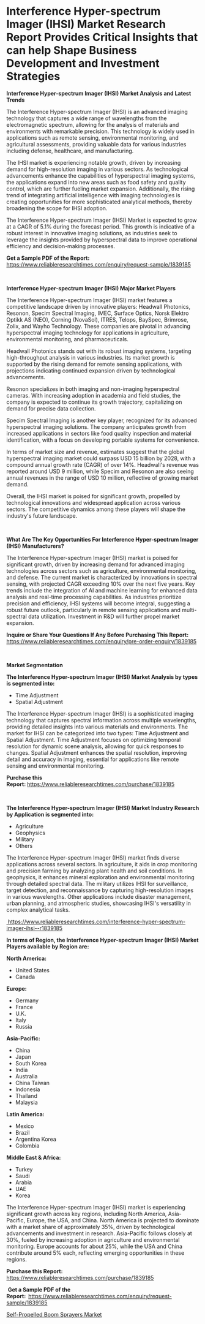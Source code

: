 <p><h1>Interference Hyper-spectrum Imager (IHSI) Market Research Report Provides Critical Insights that can help Shape Business Development and Investment Strategies</h1></p><p><strong>Interference Hyper-spectrum Imager (IHSI) Market Analysis and Latest Trends</strong></p>
<p><p>The Interference Hyper-spectrum Imager (IHSI) is an advanced imaging technology that captures a wide range of wavelengths from the electromagnetic spectrum, allowing for the analysis of materials and environments with remarkable precision. This technology is widely used in applications such as remote sensing, environmental monitoring, and agricultural assessments, providing valuable data for various industries including defense, healthcare, and manufacturing.</p><p>The IHSI market is experiencing notable growth, driven by increasing demand for high-resolution imaging in various sectors. As technological advancements enhance the capabilities of hyperspectral imaging systems, the applications expand into new areas such as food safety and quality control, which are further fueling market expansion. Additionally, the rising trend of integrating artificial intelligence with imaging technologies is creating opportunities for more sophisticated analytical methods, thereby broadening the scope for IHSI adoption.</p><p>The Interference Hyper-spectrum Imager (IHSI) Market is expected to grow at a CAGR of 5.1% during the forecast period. This growth is indicative of a robust interest in innovative imaging solutions, as industries seek to leverage the insights provided by hyperspectral data to improve operational efficiency and decision-making processes.</p></p>
<p><strong>Get a Sample PDF of the Report:&nbsp;</strong> <a href="https://www.reliableresearchtimes.com/enquiry/request-sample/1839185?utm_campaign=3063&utm_medium=2&utm_source=Github&utm_content=ia&utm_term=12042025&utm_id=interference-hyper-spectrum-imager-ihsi">https://www.reliableresearchtimes.com/enquiry/request-sample/1839185</a></p>
<p>&nbsp;</p>
<p><strong>Interference Hyper-spectrum Imager (IHSI) Major Market Players</strong></p>
<p><p>The Interference Hyper-spectrum Imager (IHSI) market features a competitive landscape driven by innovative players: Headwall Photonics, Resonon, Specim Spectral Imaging, IMEC, Surface Optics, Norsk Elektro Optikk AS (NEO), Corning (NovaSol), ITRES, Telops, BaySpec, Brimrose, Zolix, and Wayho Technology. These companies are pivotal in advancing hyperspectral imaging technology for applications in agriculture, environmental monitoring, and pharmaceuticals.</p><p>Headwall Photonics stands out with its robust imaging systems, targeting high-throughput analysis in various industries. Its market growth is supported by the rising demand for remote sensing applications, with projections indicating continued expansion driven by technological advancements.</p><p>Resonon specializes in both imaging and non-imaging hyperspectral cameras. With increasing adoption in academia and field studies, the company is expected to continue its growth trajectory, capitalizing on demand for precise data collection.</p><p>Specim Spectral Imaging is another key player, recognized for its advanced hyperspectral imaging solutions. The company anticipates growth from increased applications in sectors like food quality inspection and material identification, with a focus on developing portable systems for convenience.</p><p>In terms of market size and revenue, estimates suggest that the global hyperspectral imaging market could surpass USD 15 billion by 2028, with a compound annual growth rate (CAGR) of over 14%. Headwall's revenue was reported around USD 9 million, while Specim and Resonon are also seeing annual revenues in the range of USD 10 million, reflective of growing market demand.</p><p>Overall, the IHSI market is poised for significant growth, propelled by technological innovations and widespread application across various sectors. The competitive dynamics among these players will shape the industry's future landscape.</p></p>
<p>&nbsp;</p>
<p><strong>What Are The Key Opportunities For Interference Hyper-spectrum Imager (IHSI) Manufacturers?</strong></p>
<p><p>The Interference Hyper-spectrum Imager (IHSI) market is poised for significant growth, driven by increasing demand for advanced imaging technologies across sectors such as agriculture, environmental monitoring, and defense. The current market is characterized by innovations in spectral sensing, with projected CAGR exceeding 10% over the next five years. Key trends include the integration of AI and machine learning for enhanced data analysis and real-time processing capabilities. As industries prioritize precision and efficiency, IHSI systems will become integral, suggesting a robust future outlook, particularly in remote sensing applications and multi-spectral data utilization. Investment in R&D will further propel market expansion.</p></p>
<p><strong>Inquire or Share Your Questions If Any Before Purchasing This Report:</strong> <a href="https://www.reliableresearchtimes.com/enquiry/pre-order-enquiry/1839185?utm_campaign=3063&utm_medium=2&utm_source=Github&utm_content=ia&utm_term=12042025&utm_id=interference-hyper-spectrum-imager-ihsi">https://www.reliableresearchtimes.com/enquiry/pre-order-enquiry/1839185</a></p>
<p>&nbsp;</p>
<p><strong>Market Segmentation</strong></p>
<p><strong>The Interference Hyper-spectrum Imager (IHSI) Market Analysis by types is segmented into:</strong></p>
<p><ul><li>Time Adjustment</li><li>Spatial Adjustment</li></ul></p>
<p><p>The Interference Hyper-spectrum Imager (IHSI) is a sophisticated imaging technology that captures spectral information across multiple wavelengths, providing detailed insights into various materials and environments. The market for IHSI can be categorized into two types: Time Adjustment and Spatial Adjustment. Time Adjustment focuses on optimizing temporal resolution for dynamic scene analysis, allowing for quick responses to changes. Spatial Adjustment enhances the spatial resolution, improving detail and accuracy in imaging, essential for applications like remote sensing and environmental monitoring.</p></p>
<p><strong>Purchase this Report:&nbsp;</strong><a href="https://www.reliableresearchtimes.com/purchase/1839185?utm_campaign=3063&utm_medium=2&utm_source=Github&utm_content=ia&utm_term=12042025&utm_id=interference-hyper-spectrum-imager-ihsi">https://www.reliableresearchtimes.com/purchase/1839185</a></p>
<p>&nbsp;</p>
<p><strong>The Interference Hyper-spectrum Imager (IHSI) Market Industry Research by Application is segmented into:</strong></p>
<p><ul><li>Agriculture</li><li>Geophysics</li><li>Military</li><li>Others</li></ul></p>
<p><p>The Interference Hyper-spectrum Imager (IHSI) market finds diverse applications across several sectors. In agriculture, it aids in crop monitoring and precision farming by analyzing plant health and soil conditions. In geophysics, it enhances mineral exploration and environmental monitoring through detailed spectral data. The military utilizes IHSI for surveillance, target detection, and reconnaissance by capturing high-resolution images in various wavelengths. Other applications include disaster management, urban planning, and atmospheric studies, showcasing IHSI's versatility in complex analytical tasks.</p></p>
<p><a href="https://www.reliableresearchtimes.com/interference-hyper-spectrum-imager-ihsi--r1839185?utm_campaign=3063&utm_medium=2&utm_source=Github&utm_content=ia&utm_term=12042025&utm_id=interference-hyper-spectrum-imager-ihsi">&nbsp;https://www.reliableresearchtimes.com/interference-hyper-spectrum-imager-ihsi--r1839185</a></p>
<p><strong>In terms of Region, the Interference Hyper-spectrum Imager (IHSI) Market Players available by Region are:</strong></p>
<p>
    <p> <strong> North America: </strong>
        <ul>
            <li>United States</li>
            <li>Canada</li>
        </ul>
        </p> 
    <p> <strong> Europe: </strong>
        <ul>
            <li>Germany</li>
            <li>France</li>
            <li>U.K.</li>
            <li>Italy</li>
            <li>Russia</li>
        </ul>
        </p> 
    <p> <strong> Asia-Pacific: </strong>
        <ul>
            <li>China</li>
            <li>Japan</li>
            <li>South Korea</li>
            <li>India</li>
            <li>Australia</li>
            <li>China Taiwan</li>
            <li>Indonesia</li>
            <li>Thailand</li>
            <li>Malaysia</li>
        </ul>
        </p> 
    <p> <strong> Latin America: </strong>
        <ul>
            <li>Mexico</li>
            <li>Brazil</li>
            <li>Argentina Korea</li>
            <li>Colombia</li>
        </ul>
        </p> 
    <p> <strong> Middle East & Africa: </strong>
        <ul>
            <li>Turkey</li>
            <li>Saudi</li>
            <li>Arabia</li>
            <li>UAE</li>
            <li>Korea</li>
        </ul>
    </p>
    </p>
<p><p>The Interference Hyper-spectrum Imager (IHSI) market is experiencing significant growth across key regions, including North America, Asia-Pacific, Europe, the USA, and China. North America is projected to dominate with a market share of approximately 35%, driven by technological advancements and investment in research. Asia-Pacific follows closely at 30%, fueled by increasing adoption in agriculture and environmental monitoring. Europe accounts for about 25%, while the USA and China contribute around 5% each, reflecting emerging opportunities in these regions.</p></p>
<p><strong>Purchase this Report: </strong><a href="https://www.reliableresearchtimes.com/purchase/1839185?utm_campaign=3063&utm_medium=2&utm_source=Github&utm_content=ia&utm_term=12042025&utm_id=interference-hyper-spectrum-imager-ihsi">https://www.reliableresearchtimes.com/purchase/1839185</a></p>
<p>&nbsp;<strong>Get a Sample PDF of the Report:&nbsp;&nbsp;</strong><a href="https://www.reliableresearchtimes.com/enquiry/request-sample/1839185?utm_campaign=3063&utm_medium=2&utm_source=Github&utm_content=ia&utm_term=12042025&utm_id=interference-hyper-spectrum-imager-ihsi">https://www.reliableresearchtimes.com/enquiry/request-sample/1839185</a></p>
<p><strong></strong></p>
<p><p><a href="https://github.com/tabormahay2f/Market-Research-Report-List-1/blob/main/self-propelled-boom-sprayers-market.md?utm_campaign=3063&utm_medium=2&utm_source=Github&utm_content=ia&utm_term=12042025&utm_id=interference-hyper-spectrum-imager-ihsi">Self-Propelled Boom Sprayers Market</a></p></p>